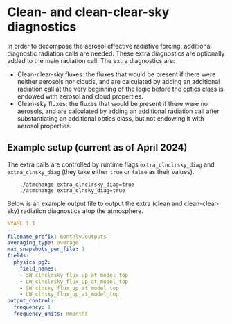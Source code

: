 # Clean- and clean-clear-sky diagnostics

In order to decompose the aerosol effective radiative forcing, additional diagnostic radiation calls are needed.
These extra diagnostics are optionally added to the main radiation call. The extra diagnostics are:

- Clean-clear-sky fluxes: the fluxes that would be present if there were neither aerosols nor clouds, and are calculated by adding an additional radiation call at the very beginning of the logic before the optics class is endowed with aerosol and cloud properties.
- Clean-sky fluxes: the fluxes that would be present if there were no aerosols, and are calculated by adding an additional radiation call after substantiating an additional optics class, but not endowing it with aerosol properties.

## Example setup (current as of April 2024)

The extra calls are controlled by runtime flags `extra_clnclrsky_diag` and `extra_clnsky_diag` (they take either `true` or `false` as their values).

```shell
    ./atmchange extra_clnclrsky_diag=true
    ./atmchange extra_clnsky_diag=true
```

Below is an example output file to output the extra (clean and clean-clear-sky) radiation diagnostics atop the atmosphere.

```yaml
%YAML 1.1
---
filename_prefix: monthly.outputs
averaging_type: average
max_snapshots_per_file: 1
fields:
  physics pg2:
    field_names:
    - SW_clnclrsky_flux_up_at_model_top
    - LW_clnclrsky_flux_up_at_model_top
    - SW_clnsky_flux_up_at_model_top
    - LW_clnsky_flux_up_at_model_top
output_control:
  frequency: 1
  frequency_units: nmonths

```
